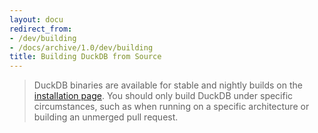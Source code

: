 ```yaml
---
layout: docu
redirect_from:
- /dev/building
- /docs/archive/1.0/dev/building
title: Building DuckDB from Source
---
```


> DuckDB binaries are available for stable and nightly builds on the [installation page](/docs/installation/index).
> You should only build DuckDB under specific circumstances, such as when running on a specific architecture or building an unmerged pull request.